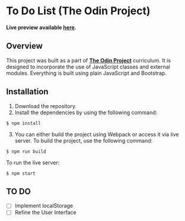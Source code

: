 # To Do List (The Odin Project)

**Live preview available [here](https://odin-memory-game-phi.vercel.app/).**

## Overview

This project was built as a part of [**The Odin Project**](https://www.theodinproject.com/lessons/node-path-javascript-todo-list) curriculum. It is designed to incorporate the use of JavaScript classes and external modules. Everything is built using plain JavaScript and Bootstrap.

## Installation

1. Download the repository.
2. Install the dependencies by using the following command:

```
$ npm install
```

3. You can either build the project using Webpack or access it via live server.
   To build the project, use the following command:

```
$ npm run build
```

To run the live server:

```
$ npm start
```

## TO DO

- [ ] Implement localStorage
- [ ] Refine the User Interface
